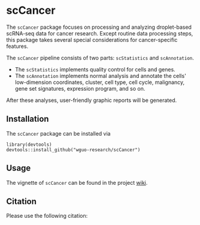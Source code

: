 # scCancer

The `scCancer` package focuses on processing and analyzing droplet-based scRNA-seq data for cancer research. Except routine data processing steps, this package takes several special considerations for cancer-specific features. 

The `scCancer` pipeline consists of two parts: `scStatistics` and `scAnnotation`.
* The `scStatistics` implements quality control for cells and genes.
* The `scAnnotation` implements normal analysis and annotate the cells' low-dimension coordinates, cluster, cell type, cell cycle, malignancy, gene set signatures, expression program, and so on. 

After these analyses, user-friendly graphic reports will be generated.


## Installation

The `scCancer` package can be installed via

    library(devtools)
    devtools::install_github("wguo-research/scCancer")


## Usage

The vignette of `scCancer` can be found in the project [wiki](https://github.com/wguo-research/scCancer/wiki/scCancer-vignettes).


## Citation
Please use the following citation:

